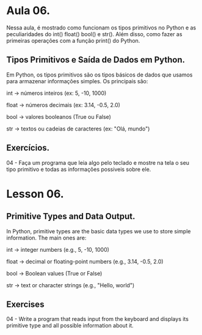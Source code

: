 # Aula 06.
Nessa aula, é mostrado como funcionam os tipos primitivos no Python e as peculiaridades do int() float() bool() e str(). 
Além disso, como fazer as primeiras operações com a função print() do Python.

## Tipos Primitivos e Saída de Dados em Python.
Em Python, os tipos primitivos são os tipos básicos de dados que usamos para armazenar informações simples. 
Os principais são:

int → números inteiros (ex: 5, -10, 1000)

float → números decimais (ex: 3.14, -0.5, 2.0)

bool → valores booleanos (True ou False)

str → textos ou cadeias de caracteres (ex: "Olá, mundo")

## Exercícios.
04 - Faça um programa que leia algo pelo teclado e mostre na tela o seu tipo primitivo e todas as informações 
possiveis sobre ele.

# Lesson 06.

## Primitive Types and Data Output.

In Python, primitive types are the basic data types we use to store simple information. The main ones are:

int → integer numbers (e.g., 5, -10, 1000)

float → decimal or floating-point numbers (e.g., 3.14, -0.5, 2.0)

bool → Boolean values (True or False)

str → text or character strings (e.g., "Hello, world")

## Exercises

04 - Write a program that reads input from the keyboard and displays its primitive type and all possible information
about it.